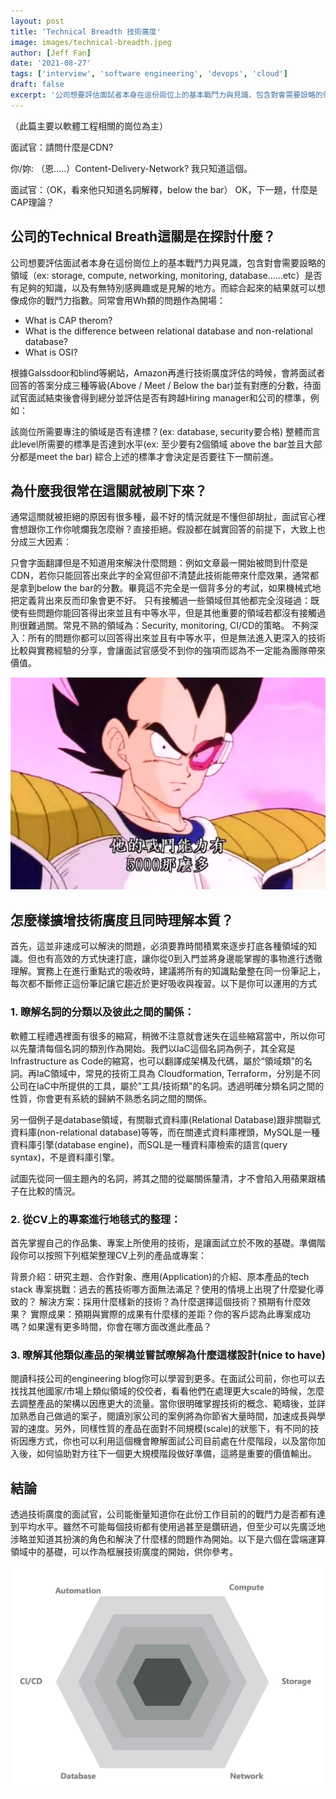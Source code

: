 ```yaml
---
layout: post
title: 'Technical Breadth 技術廣度'
image: images/technical-breadth.jpeg
author: [Jeff Fan]
date: '2021-08-27'
tags: ['interview', 'software engineering', 'devops', 'cloud']
draft: false
excerpt: '公司想要評估面試者本身在這份崗位上的基本戰鬥力與見識，包含對會需要設略的領域（ex: storage, compute, networking, monitoring, database……etc）是否有足夠的知識，以及有無特別感興趣或是見解的地方。'
---
```


（此篇主要以軟體工程相關的崗位為主）

面試官：請問什麼是CDN?

你/妳: （恩…..）Content-Delivery-Network? 我只知道這個。

面試官：（OK，看來他只知道名詞解釋，below the bar） OK，下一題，什麼是CAP理論？

## 公司的Technical Breath這關是在探討什麼？
公司想要評估面試者本身在這份崗位上的基本戰鬥力與見識，包含對會需要設略的領域（ex: storage, compute, networking, monitoring, database……etc）是否有足夠的知識，以及有無特別感興趣或是見解的地方。而綜合起來的結果就可以想像成你的戰鬥力指數。同常會用Wh類的問題作為開場：

- What is CAP therom?
- What is the difference between relational database and non-relational database?
- What is OSI?


根據Galssdoor和blind等網站，Amazon再進行技術廣度評估的時候，會將面試者回答的答案分成三種等級(Above / Meet / Below the bar)並有對應的分數，待面試官面試結束後會得到總分並評估是否有跨越Hiring manager和公司的標準，例如：

該崗位所需要專注的領域是否有達標？(ex: database, security要合格)
整體而言此level所需要的標準是否達到水平(ex: 至少要有2個領域 above the bar並且大部分都是meet the bar)
綜合上述的標準才會決定是否要往下一關前進。

## 為什麼我很常在這關就被刷下來？
通常這關就被拒絕的原因有很多種，最不好的情況就是不懂但卻胡扯，面試官心裡會想跟你工作你唬爛我怎麼辦？直接拒絕。假設都在誠實回答的前提下，大致上也分成三大因素：

只會字面翻譯但是不知道用來解決什麼問題：例如文章最一開始被問到什麼是CDN，若你只能回答出來此字的全寫但卻不清楚此技術能帶來什麼效果，通常都是拿到below the bar的分數。畢竟這不完全是一個背多分的考試，如果機械式地把定義背出來反而印象會更不好。
只有接觸過一些領域但其他都完全沒碰過：既使有些問題你能回答得出來並且有中等水平，但是其他重要的領域若都沒有接觸過則很難過關。常見不熟的領域為：Security, monitoring, CI/CD的策略。
不夠深入：所有的問題你都可以回答得出來並且有中等水平，但是無法進入更深入的技術比較與實務經驗的分享，會讓面試官感受不到你的強項而認為不一定能為團隊帶來價值。

![達爾發現更高戰鬥力](images/level-of-competence.png)

## 怎麼樣擴增技術廣度且同時理解本質？
首先，這並非速成可以解決的問題，必須要靠時間積累來逐步打底各種領域的知識。但也有高效的方式快速打底，讓你從0到入門並將身邊能掌握的事物進行透徹理解。實務上在進行重點式的吸收時，建議將所有的知識點彙整在同一份筆記上，每次都不斷修正這份筆記讓它趨近於更好吸收與複習。以下是你可以運用的方式

### 1. 瞭解名詞的分類以及彼此之間的關係：

軟體工程禮遇裡面有很多的縮寫，稍微不注意就會迷失在這些縮寫當中，所以你可以先釐清每個名詞的類別作為開始。我們以IaC這個名詞為例子，其全寫是Infrastructure as Code的縮寫，也可以翻譯成架構及代碼，屬於“領域類”的名詞。再IaC領域中，常見的技術工具為 Cloudformation, Terraform，分別是不同公司在IaC中所提供的工具，屬於”工具/技術類”的名詞。透過明確分類名詞之間的性質，你會更有系統的歸納不熟悉名詞之間的關係。

另一個例子是database領域，有關聯式資料庫(Relational Database)跟非關聯式資料庫(non-relational database)等等，而在關連式資料庫裡頭，MySQL是一種資料庫引擎(database engine)，而SQL是一種資料庫檢索的語言(query syntax)，不是資料庫引擎。

試圖先從同一個主題內的名詞，將其之間的從屬關係釐清，才不會陷入用蘋果跟橘子在比較的情況。

### 2. 從CV上的專案進行地毯式的整理：

首先掌握自己的作品集、專案上所使用的技術，是讓面試立於不敗的基礎。準備階段你可以按照下列框架整理CV上列的產品或專案：

背景介紹：研究主題、合作對象、應用(Application)的介紹、原本產品的tech stack
專案挑戰：過去的舊技術哪方面無法滿足？使用的情境上出現了什麼變化導致的？
解決方案：採用什麼樣新的技術？為什麼選擇這個技術？預期有什麼效果？
實際成果：預期與實際的成果有什麼樣的差距？你的客戶認為此專案成功嗎？如果還有更多時間，你會在哪方面改進此產品？
### 3. 暸解其他類似產品的架構並嘗試暸解為什麼這樣設計(nice to have)

閱讀科技公司的engineering blog你可以學習到更多。在面試公司前，你也可以去找找其他國家/市場上類似領域的佼佼者，看看他們在處理更大scale的時候，怎麼去調整產品的架構以因應更大的流量。當你很明確掌握技術的概念、範疇後，並詳加熟悉自己做過的案子，閱讀別家公司的案例將為你節省大量時間，加速成長與學習的速度。另外，同樣性質的產品在面對不同規模(scale)的狀態下，有不同的技術因應方式，你也可以利用這個機會瞭解面試公司目前處在什麼階段，以及當你加入後，如何協助對方往下一個更大規模階段做好準備，這將是重要的價值輸出。

## 結論
透過技術廣度的面試官，公司能衡量知道你在此份工作目前的的戰鬥力是否都有達到平均水平。雖然不可能每個技術都有使用過甚至是鑽研過，但至少可以先廣泛地涉略並知道其扮演的角色和解決了什麼樣的問題作為開始。以下是六個在雲端運算領域中的基礎，可以作為框展技術廣度的開始，供你參考。

![達爾發現更高戰鬥力](images/devops-spectrum.png)